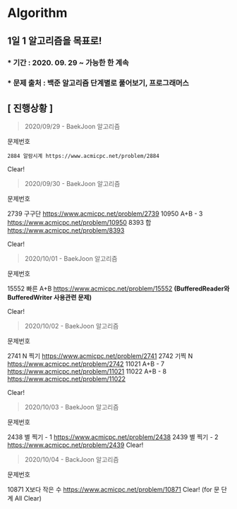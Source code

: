 # Algorithm

## 1일 1 알고리즘을 목표로!

### * 기간 : 2020. 09. 29 ~ 가능한 한 계속
### * 문제 출처 : 백준 알고리즘 단계별로 풀어보기, 프로그래머스

## [ 진행상황 ] 

> 2020/09/29 - BaekJoon 알고리즘 

문제번호 
 
    2884 알람시계 https://www.acmicpc.net/problem/2884
  
Clear!

> 2020/09/30 - BaekJoon 알고리즘

문제번호
 
   2739 구구단 https://www.acmicpc.net/problem/2739
   10950 A+B - 3 https://www.acmicpc.net/problem/10950
   8393 합 https://www.acmicpc.net/problem/8393
  
Clear!
                                        
> 2020/10/01 - BaekJoon 알고리즘

문제번호 
 
   15552 빠른 A+B https://www.acmicpc.net/problem/15552 __(BufferedReader와 BufferedWriter 사용관련 문제)__
  
Clear! 
                                             
> 2020/10/02 - BaekJoon 알고리즘 

문제번호 
 
   2741 N 찍기 https://www.acmicpc.net/problem/2741
   2742 기찍 N https://www.acmicpc.net/problem/2742
   11021 A+B - 7 https://www.acmicpc.net/problem/11021
   11022 A+B - 8 https://www.acmicpc.net/problem/11022
  
Clear!

> 2020/10/03 - BaekJoon 알고리즘 

문제번호 
 
   2438 별 찍기 - 1 https://www.acmicpc.net/problem/2438
   2439 별 찍기 - 2 https://www.acmicpc.net/problem/2439
Clear!
                                        
> 2020/10/04 - BackJoon 알고리즘 

문제번호 
 
   10871 X보다 작은 수 https://www.acmicpc.net/problem/10871
Clear! (for 문 단계 All Clear)
                                         
